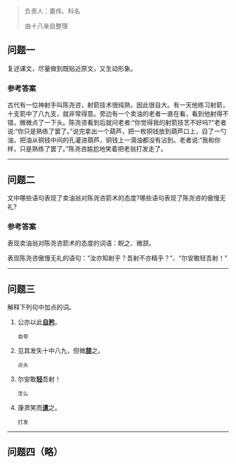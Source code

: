 > 负责人：嘉伟、科名
>
> 由十八亲自整理

## 问题一

复述课文，尽量做到既贴近原文，又生动形象。

### 参考答案

古代有一位神射手叫陈尧咨，射箭技术很纯熟，因此很自大。有一天他练习射箭，十支箭中了八九支，就非常得意。旁边有一个卖油的老者一直在看，看到他射得不错，微微点了一下头。陈尧咨看到后就问老者:“你觉得我的射箭技艺不好吗?”老者说:“你只是熟练了罢了。”说完拿出一个葫芦，把一枚铜钱放到葫芦口上，舀了一勺油，把油从铜钱中间的孔灌进葫芦，铜钱上一滴油都没有沾到。老者说:“我和你样，只是熟练了罢了。”陈尧咨尴尬地笑着把老翁打发走了。



------



## 问题二

文中哪些语句表现了卖油翁对陈尧咨箭术的态度?哪些语句表现了陈尧咨的傲慢无礼?

### 参考答案

表现卖油翁对陈尧咨箭术的态度的词语：睨之、微颔。

表现陈尧咨傲慢无礼的语句：“汝亦知射乎？吾射不亦精乎？”、“尔安敢轻吾射！”



------



## 问题三

解释下列句中加点的词。

1. 公亦以此<u>**自矜**</u>。

   `自夸`

2. 见其发矢十中八九，但微<u>**颔**</u>之。

   `点头`

3. 尔安敢<u>**轻**</u>吾射！

   `怎么`

4. 康肃笑而<u>**遣**</u>之。

   `打发`

   

------

## 问题四（略）